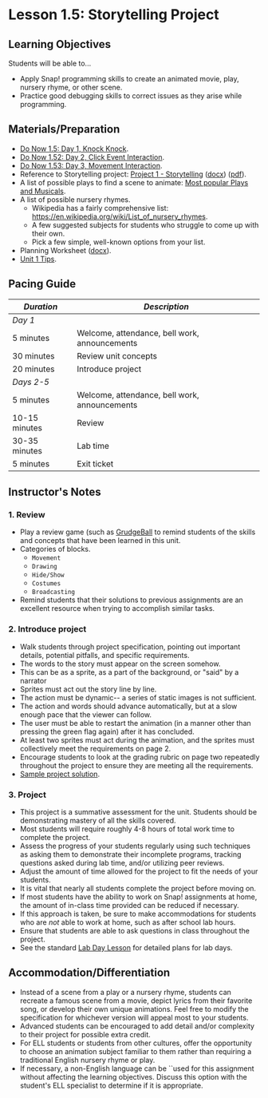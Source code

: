 # Lesson 1.5: Storytelling Project

## Learning Objectives

Students will be able to...

* Apply Snap! programming skills to create an animated movie, play, nursery rhyme, or other scene.
* Practice good debugging skills to correct issues as they arise while programming.

## Materials/Preparation

* [Do Now 1.5: Day 1, Knock Knock](do_now_15.md).
* [Do Now 1.52: Day 2, Click Event Interaction](do_now_152.md).
* [Do Now 1.53: Day 3, Movement Interaction](do_now_153.md).
* Reference to Storytelling project: [Project 1 - Storytelling](project_1.md) ([docx](https://github.com/TEALSK12/introduction-to-computer-science/raw/master/Projects/Projects%20Word/Project%201%20Storytelling.docx)) ([pdf](https://github.com/TEALSK12/introduction-to-computer-science/raw/master/Projects/Projects%20PDF/Project%201%20Storytelling.pdf)).
* A list of possible plays to find a scene to animate: [Most popular Plays and Musicals](http://www.npr.org/sections/ed/2015/07/30/427138970/the-most-popular-high-school-plays-and-musicals).
* A list of possible nursery rhymes.
  * Wikipedia has a fairly comprehensive list: <https://en.wikipedia.org/wiki/List_of_nursery_rhymes>.
  * A few suggested subjects for students who struggle to come up with their own.
  * Pick a few simple, well-known options from your list.
* Planning Worksheet ([docx](https://github.com/TEALSK12/introduction-to-computer-science/raw/master/SNAP%20Program%20Design%20and%20Planning%20Worksheet.docx)).
* [Unit 1 Tips](unit_1_tips.md).

## Pacing Guide

| _Duration_    | _Description_                                 |
| ------------- | --------------------------------------------- |
| _Day 1_       |                                               |
| 5 minutes     | Welcome, attendance, bell work, announcements |
| 30 minutes    | Review unit concepts                          |
| 20 minutes    | Introduce project                             |
| _Days 2-5_    |                                               |
| 5 minutes     | Welcome, attendance, bell work, announcements |
| 10-15 minutes | Review                                        |
| 30-35 minutes | Lab time                                      |
| 5 minutes     | Exit ticket                                   |

## Instructor's Notes

### 1. Review

* Play a review game (such as [GrudgeBall](http://toengagethemall.blogspot.com/2013/02/grudgeball-review-game-where-kids-attack.html) to remind students of the skills and concepts that have been learned in this unit.
* Categories of blocks.
  * `Movement`
  * `Drawing`
  * `Hide/Show`
  * `Costumes`
  * `Broadcasting`
* Remind students that their solutions to previous assignments are an excellent resource when trying to accomplish similar tasks.

### 2. Introduce project

* Walk students through project specification, pointing out important details, potential pitfalls, and specific requirements.
* The words to the story must appear on the screen somehow.
* This can be as a sprite, as a part of the background, or "said" by a narrator
* Sprites must act out the story line by line.
* The action must be dynamic-- a series of static images is not sufficient.
* The action and words should advance automatically, but at a slow enough pace that the viewer can follow.
* The user must be able to restart the animation (in a manner other than pressing the green flag again) after it has concluded.
* At least two sprites must act during the animation, and the sprites must collectively meet the requirements on page 2.
* Encourage students to look at the grading rubric on page two repeatedly throughout the project to ensure they are meeting all the requirements.
* [Sample project solution](https://www.tealsk12.org/intro-to-computer-science-sample-solutions/).

### 3.  Project

* This project is a summative assessment for the unit.  Students should be demonstrating mastery of all the skills covered.
* Most students will require roughly 4-8 hours of total work time to complete the project.
* Assess the progress of your students regularly using such techniques as asking them to demonstrate their incomplete programs, tracking questions asked during lab time, and/or utilizing peer reviews.
* Adjust the amount of time allowed for the project to fit the needs of your students.
* It is vital that nearly all students complete the project before moving on.
* If most students have the ability to work on Snap! assignments at home, the amount of in-class time provided can be reduced if necessary.
* If this approach is taken, be sure to make accommodations for students who are _not_ able to work at home, such as after school lab hours.
* Ensure that students are able to ask questions in class throughout the project.
* See the standard [Lab Day Lesson](lab_day_lesson.md) for detailed plans for lab days.

## Accommodation/Differentiation

* Instead of a scene from a play or a nursery rhyme, students can recreate a famous scene from a movie, depict lyrics from their favorite song, or develop their own unique animations.  Feel free to modify the specification for whichever version will appeal most to your students.
* Advanced students can be encouraged to add detail and/or complexity to their project for possible extra credit.
* For ELL students or students from other cultures, offer the opportunity to choose an animation subject familiar to them rather than requiring a traditional English nursery rhyme or play.
* If necessary, a non-English language can be ``used for this assignment without affecting the learning objectives.  Discuss this option with the student's ELL specialist to determine if it is appropriate.

